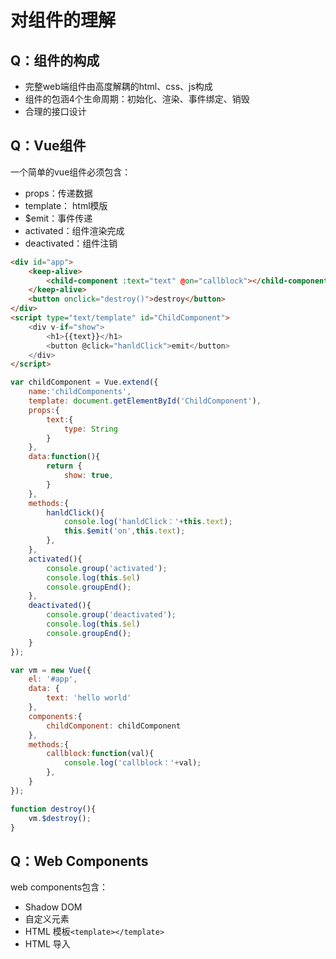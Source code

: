 # 对组件的理解

## Q：组件的构成

* 完整web端组件由高度解耦的html、css、js构成
* 组件的包涵4个生命周期：初始化、渲染、事件绑定、销毁
* 合理的接口设计

## Q：Vue组件

一个简单的vue组件必须包含：

* props：传递数据
* template： html模版
* $emit：事件传递
* activated：组件渲染完成
* deactivated：组件注销

```html
<div id="app">
    <keep-alive>
        <child-component :text="text" @on="callblock"></child-component>
    </keep-alive>
    <button onclick="destroy()">destroy</button>
</div>
<script type="text/template" id="ChildComponent">
    <div v-if="show">
        <h1>{{text}}</h1>
        <button @click="hanldClick">emit</button>
    </div>
</script>
```

```javascript
var childComponent = Vue.extend({
    name:'childComponents',
    template: document.getElementById('ChildComponent'),
    props:{
        text:{
            type: String
        }
    },
    data:function(){
        return {
            show: true,
        }
    },
    methods:{
        hanldClick(){
            console.log('hanldClick：'+this.text);
            this.$emit('on',this.text);
        },
    },
    activated(){
		console.group('activated');
		console.log(this.$el)
		console.groupEnd();
	},
	deactivated(){
		console.group('deactivated');
		console.log(this.$el)
		console.groupEnd();	
	}
});

var vm = new Vue({
    el: '#app',
    data: {
        text: 'hello world'
    },
    components:{
        childComponent: childComponent
    },
    methods:{
        callblock:function(val){
            console.log('callblock：'+val);
        },
    }
});

function destroy(){
    vm.$destroy();
}
```

## Q：Web Components

web components包含：

* Shadow DOM
* 自定义元素
* HTML 模板`<template></template>`
* HTML 导入



